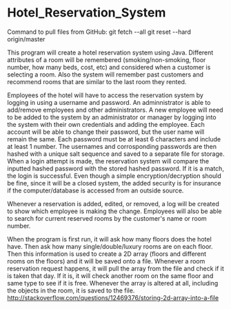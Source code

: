 # Hotel_Reservation_System

Command to pull files from GitHub:
	git fetch --all
	git reset --hard origin/master

This program will create a hotel reservation system using Java.  Different attributes of a room will be remembered (smoking/non-smoking, floor number, how many beds, cost, etc) and considered when a customer is selecting a room.  Also the system will remember past customers and recommend rooms that are similar to the last room they rented.

Employees of the hotel will have to access the reservation system by logging in using a username and password.  An adminnistrator is able to add/remove employees and other administrators.  A new employee will need to be added to the system by an administrator or manager by logging into the system with their own credentials and adding the employee.  Each account will be able to change their password, but the user name will remain the same.  Each password must be at least 6 characters and include at least 1 number.  The usernames and corrosponding passwords are then hashed with a unique salt sequence and saved to a separate file for storage.  When a login attempt is made, the reservation system will compare the inputted hashed password with the stored hashed password.  If it is a match, the login is successful.  Even though a simple encryption/decryption should be fine, since it will be a closed system, the added security is for insurance if the computer/database is accessed from an outside source.

Whenever a reservation is added, edited, or removed, a log will be created to show which employee is making the change.  Employees will also be able to search for current reserved rooms by the customer's name or room number.

When the program is first run, it will ask how many floors does the hotel have.  Then ask how many single/double/luxury rooms are on each floor.  Then this information is used to create a 2D array (floors and different rooms on the floors) and it will be saved onto a file. Whenever a room reservation request happens, it will pull the array from the file and check if it is taken that day.  If it is, it will check another room on the same floor and same type to see if it is free.  Whenever the array is altered at all, including the objects in the room, it is saved to the file.
http://stackoverflow.com/questions/12469376/storing-2d-array-into-a-file
